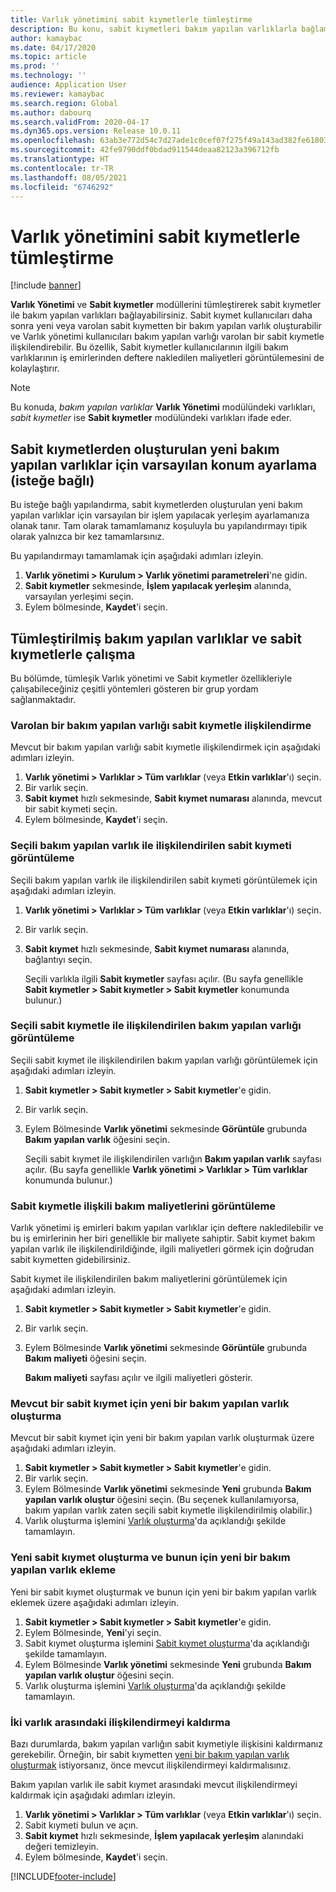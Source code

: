 ```yaml
---
title: Varlık yönetimini sabit kıymetlerle tümleştirme
description: Bu konu, sabit kıymetleri bakım yapılan varlıklarla bağlamak için Varlık Yönetimi ve Sabit kıymetler modüllerinin nasıl tümleştirileceğini açıklamaktadır.
author: kamaybac
ms.date: 04/17/2020
ms.topic: article
ms.prod: ''
ms.technology: ''
audience: Application User
ms.reviewer: kamaybac
ms.search.region: Global
ms.author: dabourq
ms.search.validFrom: 2020-04-17
ms.dyn365.ops.version: Release 10.0.11
ms.openlocfilehash: 63ab3e772d54c7d27ade1c0cef07f275f49a143ad382fe618035117bca2cd43d
ms.sourcegitcommit: 42fe9790ddf0bdad911544deaa82123a396712fb
ms.translationtype: HT
ms.contentlocale: tr-TR
ms.lasthandoff: 08/05/2021
ms.locfileid: "6746292"
---
```

# <a name="integrate-asset-management-with-fixed-assets"></a>Varlık yönetimini sabit kıymetlerle tümleştirme

[!include [banner](../../includes/banner.md)]

**Varlık Yönetimi** ve **Sabit kıymetler** modüllerini tümleştirerek sabit kıymetler ile bakım yapılan varlıkları bağlayabilirsiniz. Sabit kıymet kullanıcıları daha sonra yeni veya varolan sabit kıymetten bir bakım yapılan varlık oluşturabilir ve Varlık yönetimi kullanıcıları bakım yapılan varlığı varolan bir sabit kıymetle ilişkilendirebilir. Bu özellik, Sabit kıymetler kullanıcılarının ilgili bakım varlıklarının iş emirlerinden deftere nakledilen maliyetleri görüntülemesini de kolaylaştırır.

> [!NOTE]
> Bu konuda, *bakım yapılan varlıklar* **Varlık Yönetimi** modülündeki varlıkları, *sabit kıymetler* ise **Sabit kıymetler** modülündeki varlıkları ifade eder.

## <a name="set-a-default-location-for-new-maintenance-assets-that-are-created-from-fixed-assets-optional"></a>Sabit kıymetlerden oluşturulan yeni bakım yapılan varlıklar için varsayılan konum ayarlama (isteğe bağlı)

Bu isteğe bağlı yapılandırma, sabit kıymetlerden oluşturulan yeni bakım yapılan varlıklar için varsayılan bir işlem yapılacak yerleşim ayarlamanıza olanak tanır. Tam olarak tamamlamanız koşuluyla bu yapılandırmayı tipik olarak yalnızca bir kez tamamlarsınız.

Bu yapılandırmayı tamamlamak için aşağıdaki adımları izleyin.

1. **Varlık yönetimi \> Kurulum \> Varlık yönetimi parametreleri**'ne gidin.
1. **Sabit kıymetler** sekmesinde, **İşlem yapılacak yerleşim** alanında, varsayılan yerleşimi seçin.
1. Eylem bölmesinde, **Kaydet**'i seçin.

## <a name="work-with-integrated-maintenance-assets-and-fixed-assets"></a>Tümleştirilmiş bakım yapılan varlıklar ve sabit kıymetlerle çalışma

Bu bölümde, tümleşik Varlık yönetimi ve Sabit kıymetler özellikleriyle çalışabileceğiniz çeşitli yöntemleri gösteren bir grup yordam sağlanmaktadır.

### <a name="associate-an-existing-maintenance-asset-with-a-fixed-asset"></a>Varolan bir bakım yapılan varlığı sabit kıymetle ilişkilendirme

Mevcut bir bakım yapılan varlığı sabit kıymetle ilişkilendirmek için aşağıdaki adımları izleyin.

1. **Varlık yönetimi \> Varlıklar \> Tüm varlıklar** (veya **Etkin varlıklar**'ı) seçin.
1. Bir varlık seçin.
1. **Sabit kıymet** hızlı sekmesinde, **Sabit kıymet numarası** alanında, mevcut bir sabit kıymeti seçin.
1. Eylem bölmesinde, **Kaydet**'i seçin.

### <a name="view-the-fixed-asset-that-is-associated-with-a-selected-maintenance-asset"></a>Seçili bakım yapılan varlık ile ilişkilendirilen sabit kıymeti görüntüleme

Seçili bakım yapılan varlık ile ilişkilendirilen sabit kıymeti görüntülemek için aşağıdaki adımları izleyin.

1. **Varlık yönetimi \> Varlıklar \> Tüm varlıklar** (veya **Etkin varlıklar**'ı) seçin.
1. Bir varlık seçin.
1. **Sabit kıymet** hızlı sekmesinde, **Sabit kıymet numarası** alanında, bağlantıyı seçin.

    Seçili varlıkla ilgili **Sabit kıymetler** sayfası açılır. (Bu sayfa genellikle **Sabit kıymetler \> Sabit kıymetler \> Sabit kıymetler** konumunda bulunur.)

### <a name="view-the-maintenance-asset-that-is-associated-with-a-selected-fixed-asset"></a>Seçili sabit kıymetle ile ilişkilendirilen bakım yapılan varlığı görüntüleme

Seçili sabit kıymet ile ilişkilendirilen bakım yapılan varlığı görüntülemek için aşağıdaki adımları izleyin.

1. **Sabit kıymetler \> Sabit kıymetler \> Sabit kıymetler**'e gidin.
1. Bir varlık seçin.
1. Eylem Bölmesinde **Varlık yönetimi** sekmesinde **Görüntüle** grubunda **Bakım yapılan varlık** öğesini seçin.

    Seçili sabit kıymet ile ilişkilendirilen varlığın **Bakım yapılan varlık** sayfası açılır. (Bu sayfa genellikle **Varlık yönetimi \> Varlıklar \> Tüm varlıklar** konumunda bulunur.)

### <a name="view-maintenance-costs-that-are-associated-with-a-fixed-asset"></a>Sabit kıymetle ilişkili bakım maliyetlerini görüntüleme

Varlık yönetimi iş emirleri bakım yapılan varlıklar için deftere nakledilebilir ve bu iş emirlerinin her biri genellikle bir maliyete sahiptir. Sabit kıymet bakım yapılan varlık ile ilişkilendirildiğinde, ilgili maliyetleri görmek için doğrudan sabit kıymetten gidebilirsiniz.

Sabit kıymet ile ilişkilendirilen bakım maliyetlerini görüntülemek için aşağıdaki adımları izleyin.

1. **Sabit kıymetler \> Sabit kıymetler \> Sabit kıymetler**'e gidin.
1. Bir varlık seçin.
1. Eylem Bölmesinde **Varlık yönetimi** sekmesinde **Görüntüle** grubunda **Bakım maliyeti** öğesini seçin.

    **Bakım maliyeti** sayfası açılır ve ilgili maliyetleri gösterir.

### <a name="create-a-new-maintenance-asset-for-an-existing-fixed-asset"></a><a name="new-maintenance-from-fixed"></a>Mevcut bir sabit kıymet için yeni bir bakım yapılan varlık oluşturma

Mevcut bir sabit kıymet için yeni bir bakım yapılan varlık oluşturmak üzere aşağıdaki adımları izleyin.

1. **Sabit kıymetler \> Sabit kıymetler \> Sabit kıymetler**'e gidin.
1. Bir varlık seçin.
1. Eylem Bölmesinde **Varlık yönetimi** sekmesinde **Yeni** grubunda **Bakım yapılan varlık oluştur** öğesini seçin. (Bu seçenek kullanılamıyorsa, bakım yapılan varlık zaten seçili sabit kıymetle ilişkilendirilmiş olabilir.)
1. Varlık oluşturma işlemini [Varlık oluşturma](../objects/create-an-object.md)'da açıklandığı şekilde tamamlayın.

### <a name="create-a-new-fixed-asset-and-add-a-new-maintenance-asset-for-it"></a>Yeni sabit kıymet oluşturma ve bunun için yeni bir bakım yapılan varlık ekleme

Yeni bir sabit kıymet oluşturmak ve bunun için yeni bir bakım yapılan varlık eklemek üzere aşağıdaki adımları izleyin.

1. **Sabit kıymetler \> Sabit kıymetler \> Sabit kıymetler**'e gidin.
1. Eylem Bölmesinde, **Yeni**'yi seçin.
1. Sabit kıymet oluşturma işlemini [Sabit kıymet oluşturma](../../../finance/fixed-assets/tasks/create-fixed-asset.md)'da açıklandığı şekilde tamamlayın.
1. Eylem Bölmesinde **Varlık yönetimi** sekmesinde **Yeni** grubunda **Bakım yapılan varlık oluştur** öğesini seçin.
1. Varlık oluşturma işlemini [Varlık oluşturma](../objects/create-an-object.md)'da açıklandığı şekilde tamamlayın.

### <a name="remove-the-association-between-two-assets"></a>İki varlık arasındaki ilişkilendirmeyi kaldırma

Bazı durumlarda, bakım yapılan varlığın sabit kıymetiyle ilişkisini kaldırmanız gerekebilir. Örneğin, bir sabit kıymetten [yeni bir bakım yapılan varlık oluşturmak](#new-maintenance-from-fixed) istiyorsanız, önce mevcut ilişkilendirmeyi kaldırmalısınız.

Bakım yapılan varlık ile sabit kıymet arasındaki mevcut ilişkilendirmeyi kaldırmak için aşağıdaki adımları izleyin.

1. **Varlık yönetimi \> Varlıklar \> Tüm varlıklar** (veya **Etkin varlıklar**'ı) seçin.
1. Sabit kıymeti bulun ve açın.
1. **Sabit kıymet** hızlı sekmesinde, **İşlem yapılacak yerleşim** alanındaki değeri temizleyin.
1. Eylem bölmesinde, **Kaydet**'i seçin.


[!INCLUDE[footer-include](../../../includes/footer-banner.md)]